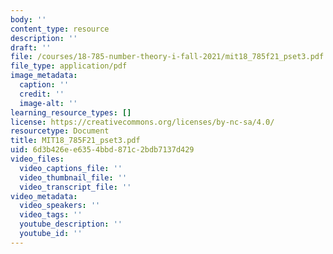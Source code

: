 ```yaml
---
body: ''
content_type: resource
description: ''
draft: ''
file: /courses/18-785-number-theory-i-fall-2021/mit18_785f21_pset3.pdf
file_type: application/pdf
image_metadata:
  caption: ''
  credit: ''
  image-alt: ''
learning_resource_types: []
license: https://creativecommons.org/licenses/by-nc-sa/4.0/
resourcetype: Document
title: MIT18_785F21_pset3.pdf
uid: 6d3b426e-e635-4bbd-871c-2bdb7137d429
video_files:
  video_captions_file: ''
  video_thumbnail_file: ''
  video_transcript_file: ''
video_metadata:
  video_speakers: ''
  video_tags: ''
  youtube_description: ''
  youtube_id: ''
---
```

